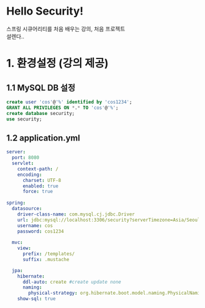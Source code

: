 # Hello Security!
스프링 시큐어리티를 처음 배우는 강의, 처음 프로젝트 <br> 
설렌다..

# 1. 환경설정 (강의 제공)

## 1.1 MySQL DB 설정
```sql
create user 'cos'@'%' identified by 'cos1234';
GRANT ALL PRIVILEGES ON *.* TO 'cos'@'%';
create database security;
use security;
```

## 1.2 application.yml

```yml
server:
  port: 8080
  servlet:
    context-path: /
    encoding:
      charset: UTF-8
      enabled: true
      force: true
      
spring:
  datasource:
    driver-class-name: com.mysql.cj.jdbc.Driver
    url: jdbc:mysql://localhost:3306/security?serverTimezone=Asia/Seoul
    username: cos
    password: cos1234
    
  mvc:
    view:
      prefix: /templates/
      suffix: .mustache

  jpa:
    hibernate:
      ddl-auto: create #create update none
      naming:
        physical-strategy: org.hibernate.boot.model.naming.PhysicalNamingStrategyStandardImpl
    show-sql: true
```